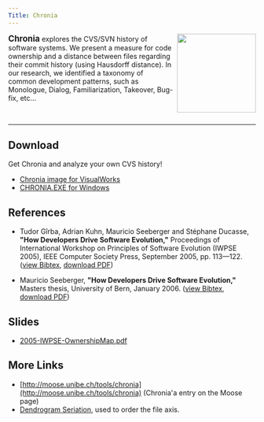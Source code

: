 ```yaml
---
Title: Chronia
---
```


<img border="0" width="160" src="http://www.iam.unibe.ch/~akuhn/img/chronia.png" style="margin-left:1ex;" align="right"/><big style="font-size:120%;"><b>Chronia</b></big> explores the CVS/SVN history of software systems. We present a measure for code ownership and a distance between files regarding their commit history (using Hausdorff distance). In our research, we identified a taxonomy of common development patterns, such as Monologue, Dialog, Familiarization, Takeover, Bug-fix, etc&hellip; 

&nbsp;


---

## Download

Get Chronia and analyze your own CVS history! 


-  [Chronia image for VisualWorks](http://www.iam.unibe.ch/~akuhn/chronia/chronia-image.zip) 
-  [CHRONIA.EXE for Windows](http://www.iam.unibe.ch/~akuhn/chronia/chronia-exe.zip)

## References


-  Tudor G&icirc;rba, Adrian Kuhn, Mauricio Seeberger and St&eacute;phane Ducasse, <b>"How Developers Drive Software Evolution,"</b> Proceedings of International Workshop on Principles of Software Evolution (IWPSE 2005), IEEE Computer Society Press, September 2005, pp. 113&mdash;122. ([view Bibtex](http://www.iam.unibe.ch/~scg/cgi-bin/scgbib.cgi/raw=yes?Girb05c), [download PDF](http://www.iam.unibe.ch/~scg/Archive/Papers/Girb05cOwnershipMap.pdf))


-  Mauricio Seeberger, <b>"How Developers Drive Software Evolution,"</b> Masters thesis, University of Bern, January 2006. ([view Bibtex](http://www.iam.unibe.ch/~scg/cgi-bin/scgbib.cgi/raw=yes?Seeb06a), [download PDF](http://www.iam.unibe.ch/~scg/Archive/Diploma/Seeb06a.pdf))

## Slides


-  [2005-IWPSE-OwnershipMap.pdf](http://www.iam.unibe.ch/~akuhn/Documents/Slides/2005-IWPSE-OwnershipMap.pdf)

## More Links


-  [http://moose.unibe.ch/tools/chronia](http://moose.unibe.ch/tools/chronia) (Chronia'a entry on the Moose page)
-  [Dendrogram Seriation](%base_url%/wiki/alumni/adriankuhn/dendrogramseriation), used to order the file axis.
